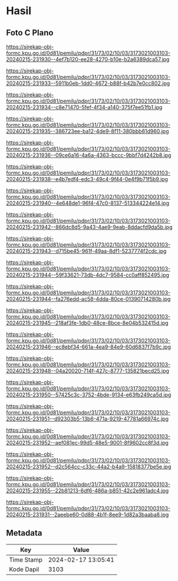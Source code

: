 # Hasil

## Foto C Plano

https://sirekap-obj-formc.kpu.go.id/0d81/pemilu/pdpr/31/73/02/10/03/3173021003103-20240215-231930--4ef7b120-ee28-4270-b10e-b2a6389dca57.jpg

https://sirekap-obj-formc.kpu.go.id/0d81/pemilu/pdpr/31/73/02/10/03/3173021003103-20240215-231933--5911b0eb-1dd0-4672-b88f-b42b7e0cc802.jpg

https://sirekap-obj-formc.kpu.go.id/0d81/pemilu/pdpr/31/73/02/10/03/3173021003103-20240215-231934--c8e71470-5fef-4f34-a140-375f7ee51fb1.jpg

https://sirekap-obj-formc.kpu.go.id/0d81/pemilu/pdpr/31/73/02/10/03/3173021003103-20240215-231935--386723ee-ba12-4de9-8f11-380bbb61d960.jpg

https://sirekap-obj-formc.kpu.go.id/0d81/pemilu/pdpr/31/73/02/10/03/3173021003103-20240215-231936--09ce6a16-4a6a-4363-bccc-9bbf7d4242b8.jpg

https://sirekap-obj-formc.kpu.go.id/0d81/pemilu/pdpr/31/73/02/10/03/3173021003103-20240215-231938--e4b7edf4-edc3-49c4-9f44-0e4f9b71f5b9.jpg

https://sirekap-obj-formc.kpu.go.id/0d81/pemilu/pdpr/31/73/02/10/03/3173021003103-20240215-231940--4e648de1-96f4-47c0-8137-513344224e14.jpg

https://sirekap-obj-formc.kpu.go.id/0d81/pemilu/pdpr/31/73/02/10/03/3173021003103-20240215-231942--866dc8d5-9a43-4ae9-9eab-8ddacfd9da5b.jpg

https://sirekap-obj-formc.kpu.go.id/0d81/pemilu/pdpr/31/73/02/10/03/3173021003103-20240215-231943--d715be45-961f-49aa-8df1-5237774f2cdc.jpg

https://sirekap-obj-formc.kpu.go.id/0d81/pemilu/pdpr/31/73/02/10/03/3173021003103-20240215-231944--59f33621-73db-4dc7-9584-cc0aff852495.jpg

https://sirekap-obj-formc.kpu.go.id/0d81/pemilu/pdpr/31/73/02/10/03/3173021003103-20240215-231944--fa276edd-ac58-4dda-80ce-01390714280b.jpg

https://sirekap-obj-formc.kpu.go.id/0d81/pemilu/pdpr/31/73/02/10/03/3173021003103-20240215-231945--218af3fe-1db0-48ce-8bce-8e04b532415d.jpg

https://sirekap-obj-formc.kpu.go.id/0d81/pemilu/pdpr/31/73/02/10/03/3173021003103-20240215-231946--ec8ebf34-661a-4ea9-84e9-60d6837f7b9c.jpg

https://sirekap-obj-formc.kpu.go.id/0d81/pemilu/pdpr/31/73/02/10/03/3173021003103-20240215-231948--04a20020-714f-427c-8777-135821becd25.jpg

https://sirekap-obj-formc.kpu.go.id/0d81/pemilu/pdpr/31/73/02/10/03/3173021003103-20240215-231950--57425c3c-3752-4bde-9134-e63fb249ca5d.jpg

https://sirekap-obj-formc.kpu.go.id/0d81/pemilu/pdpr/31/73/02/10/03/3173021003103-20240215-231951--d92303b5-13b6-471a-9219-47781a66974c.jpg

https://sirekap-obj-formc.kpu.go.id/0d81/pemilu/pdpr/31/73/02/10/03/3173021003103-20240215-231952--aef081ec-99d5-48e5-9001-8f9602cc8f3d.jpg

https://sirekap-obj-formc.kpu.go.id/0d81/pemilu/pdpr/31/73/02/10/03/3173021003103-20240215-231952--d2c564cc-c33c-44a2-b4a9-15818377be5e.jpg

https://sirekap-obj-formc.kpu.go.id/0d81/pemilu/pdpr/31/73/02/10/03/3173021003103-20240215-231955--22b81213-6df6-486a-b851-42c2e961adc4.jpg

https://sirekap-obj-formc.kpu.go.id/0d81/pemilu/pdpr/31/73/02/10/03/3173021003103-20240215-231931--2aeebe60-0d88-4b1f-8ee9-1d82a3baaba8.jpg


## Metadata

| Key        | Value               |
| ---------- | ------------------- |
| Time Stamp | 2024-02-17 13:05:41 |
| Kode Dapil | 3103                |



